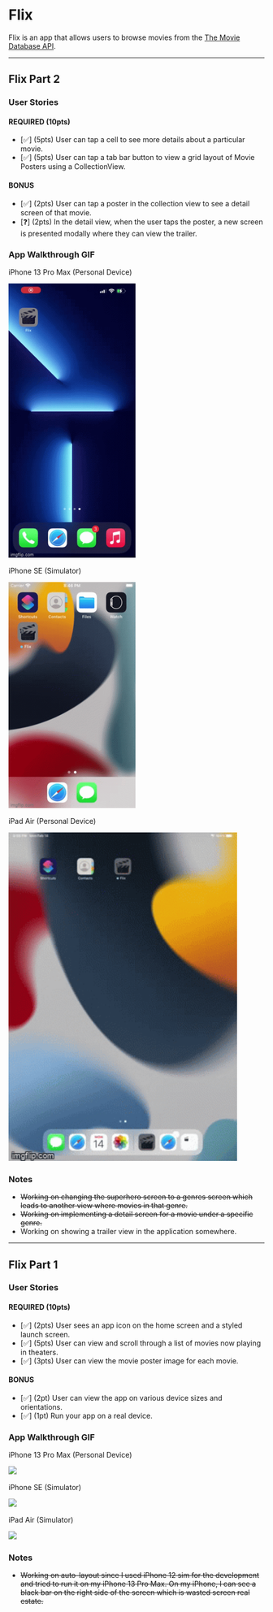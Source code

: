 # Flix

Flix is an app that allows users to browse movies from the [The Movie Database API](http://docs.themoviedb.apiary.io/#).

---

## Flix Part 2

### User Stories

#### REQUIRED (10pts)
- [✅] (5pts) User can tap a cell to see more details about a particular movie.
- [✅] (5pts) User can tap a tab bar button to view a grid layout of Movie Posters using a CollectionView.

#### BONUS
- [✅] (2pts) User can tap a poster in the collection view to see a detail screen of that movie.
- [❓] (2pts) In the detail view, when the user taps the poster, a new screen is presented modally where they can view the trailer.

### App Walkthrough GIF
iPhone 13 Pro Max (Personal Device)

<img src="iphone-13-pro-max-week2.gif" width=250><br>

iPhone SE (Simulator)

<img src="iphone-se-week2.gif" width=250><br>

iPad Air (Personal Device)

<img src="ipad-air-week2.gif" width=450><br>

### Notes
- ~~Working on changing the superhero screen to a genres screen which leads to another view where movies in that genre.~~
- ~~Working on implementing a detail screen for a movie under a specific genre.~~
- Working on showing a trailer view in the application somewhere. 

---

## Flix Part 1

### User Stories

#### REQUIRED (10pts)
- [✅] (2pts) User sees an app icon on the home screen and a styled launch screen.
- [✅] (5pts) User can view and scroll through a list of movies now playing in theaters.
- [✅] (3pts) User can view the movie poster image for each movie.

#### BONUS
- [✅] (2pt) User can view the app on various device sizes and orientations.
- [✅] (1pt) Run your app on a real device.

### App Walkthrough GIF
iPhone 13 Pro Max (Personal Device)

<img src="iphone-13-pro-max.gif" width=250><br>

iPhone SE (Simulator)

<img src="iphone-se.gif" width=250><br>

iPad Air (Simulator)

<img src="ipad-air.gif" width=250><br>

### Notes
- ~~Working on auto-layout since I used iPhone 12 sim for the development and tried to run it on my iPhone 13 Pro Max. On my iPhone, I can see a black bar on the right side of the screen which is wasted screen real estate.~~
